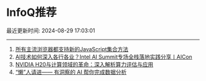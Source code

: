 # InfoQ推荐

最近更新时间: 2024-08-29 17:03:01

--- 
1. [所有主流浏览器都支持新的JavaScript集合方法](https://www.infoq.cn/article/BXCwkECbShAAe1hGYwdj) 
2. [AI技术如何深入各行各业？Intel AI Summit专场全栈落地实践分享丨AICon](https://www.infoq.cn/article/40q0yogaX2i13pOKQQar) 
3. [NVIDIA H20与计算领域的革命：深入解析算力评估与应用](https://www.infoq.cn/article/fVwFv0bBwCKAN5tm1Cc6) 
4. [“懒”人请进—— 有洞察的 AI 帮你完成数据分析](https://www.infoq.cn/article/6oDad1wtR7tgRJSMIKas) 

